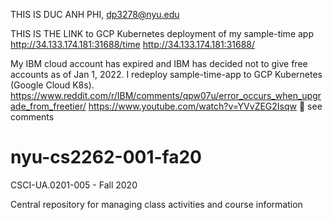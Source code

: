 THIS IS DUC ANH  PHI, dp3278@nyu.edu

THIS IS THE LINK to GCP Kubernetes deployment of my sample-time app
http://34.133.174.181:31688/time
http://34.133.174.181:31688/


My IBM cloud account has expired and IBM has decided not to give free accounts as of Jan 1, 2022. I redeploy sample-time-app to GCP Kubernetes (Google Cloud K8s).
https://www.reddit.com/r/IBM/comments/qpw07u/error_occurs_when_upgrade_from_freetier/
https://www.youtube.com/watch?v=YVvZEG2Isqw   see comments


# nyu-cs2262-001-fa20
CSCI-UA.0201-005 - Fall 2020

Central repository for managing class activities and course information
